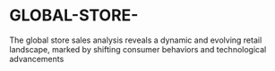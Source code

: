 # GLOBAL-STORE-
The global store sales analysis reveals a dynamic and evolving retail landscape, marked by shifting consumer behaviors and technological advancements
